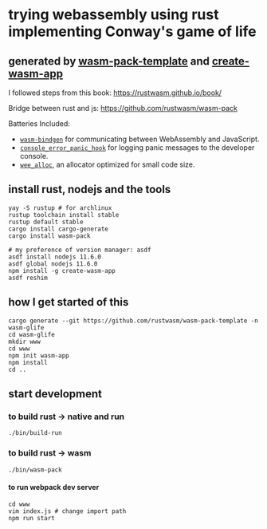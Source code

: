 trying webassembly using rust implementing Conway's game of life
===

## generated by [wasm-pack-template](https://github.com/rustwasm/wasm-pack-template) and [create-wasm-app](https://github.com/rustwasm/create-wasm-app)

I followed steps from this book: https://rustwasm.github.io/book/

Bridge between rust and js: https://github.com/rustwasm/wasm-pack

Batteries Included:

* [`wasm-bindgen`](https://github.com/rustwasm/wasm-bindgen) for communicating
  between WebAssembly and JavaScript.
* [`console_error_panic_hook`](https://github.com/rustwasm/console_error_panic_hook)
  for logging panic messages to the developer console.
* [`wee_alloc`](https://github.com/rustwasm/wee_alloc), an allocator optimized
  for small code size.

## install rust, nodejs and the tools

```shell
yay -S rustup # for archlinux
rustup toolchain install stable
rustup default stable
cargo install cargo-generate
cargo install wasm-pack

# my preference of version manager: asdf
asdf install nodejs 11.6.0
asdf global nodejs 11.6.0
npm install -g create-wasm-app
asdf reshim
```

## how I get started of this

```shell
cargo generate --git https://github.com/rustwasm/wasm-pack-template -n wasm-glife
cd wasm-glife
mkdir www
cd www
npm init wasm-app
npm install
cd ..
```

## start development

### to build rust -> native and run

```shell
./bin/build-run
```

### to build rust -> wasm

```shell
./bin/wasm-pack
```

#### to run webpack dev server

```shell
cd www
vim index.js # change import path
npm run start
```
